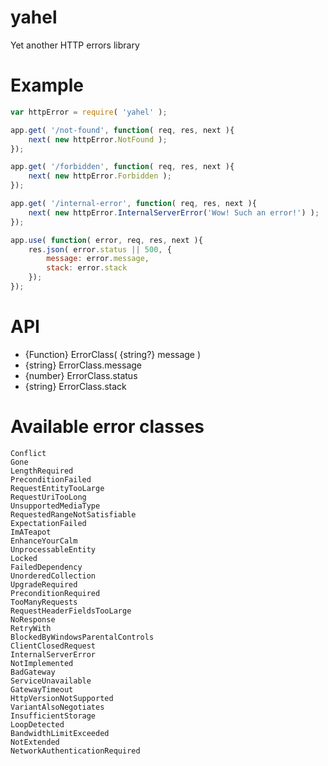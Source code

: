 yahel
=====

Yet another HTTP errors library


Example
=======

```js
var httpError = require( 'yahel' );

app.get( '/not-found', function( req, res, next ){
    next( new httpError.NotFound );
});

app.get( '/forbidden', function( req, res, next ){
    next( new httpError.Forbidden );
});

app.get( '/internal-error', function( req, res, next ){
    next( new httpError.InternalServerError('Wow! Such an error!') );
});

app.use( function( error, req, res, next ){
    res.json( error.status || 500, {
        message: error.message,
        stack: error.stack
    });
});
```


API
===

* {Function} ErrorClass( {string?} message )
* {string} ErrorClass.message
* {number} ErrorClass.status
* {string} ErrorClass.stack


Available error classes
=======================

```
Conflict
Gone
LengthRequired
PreconditionFailed
RequestEntityTooLarge
RequestUriTooLong
UnsupportedMediaType
RequestedRangeNotSatisfiable
ExpectationFailed
ImATeapot
EnhanceYourCalm
UnprocessableEntity
Locked
FailedDependency
UnorderedCollection
UpgradeRequired
PreconditionRequired
TooManyRequests
RequestHeaderFieldsTooLarge
NoResponse
RetryWith
BlockedByWindowsParentalControls
ClientClosedRequest
InternalServerError
NotImplemented
BadGateway
ServiceUnavailable
GatewayTimeout
HttpVersionNotSupported
VariantAlsoNegotiates
InsufficientStorage
LoopDetected
BandwidthLimitExceeded
NotExtended
NetworkAuthenticationRequired
```
